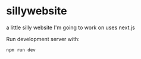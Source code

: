 # sillywebsite
a little silly website I'm going to work on
uses next.js

Run development server with:

```bash
npm run dev
```